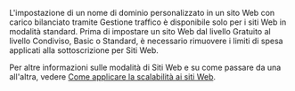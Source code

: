 L'impostazione di un nome di dominio personalizzato in un sito Web con carico bilanciato tramite Gestione traffico è disponibile solo per i siti Web in modalità standard. Prima di impostare un sito Web dal livello Gratuito al livello Condiviso, Basic o Standard, è necessario rimuovere i limiti di spesa applicati alla sottoscrizione per Siti Web. 

Per altre informazioni sulle modalità di Siti Web e su come passare da una all'altra, vedere [Come applicare la scalabilità ai siti Web](web-sites-scale.md).
<!--HONumber=42-->
